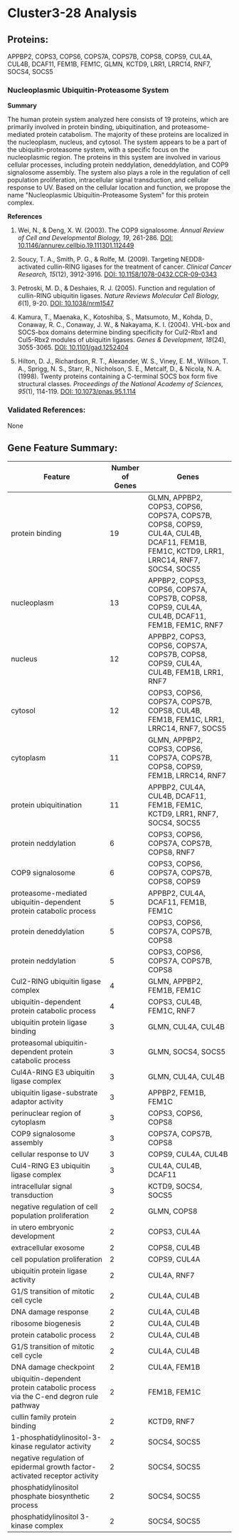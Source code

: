 # Cluster3-28 Analysis

## Proteins: 

APPBP2, COPS3, COPS6, COPS7A, COPS7B, COPS8, COPS9, CUL4A, CUL4B, DCAF11, FEM1B, FEM1C, GLMN, KCTD9, LRR1, LRRC14, RNF7, SOCS4, SOCS5

### Nucleoplasmic Ubiquitin-Proteasome System

**Summary**

The human protein system analyzed here consists of 19 proteins, which are primarily involved in protein binding, ubiquitination, and proteasome-mediated protein catabolism. The majority of these proteins are localized in the nucleoplasm, nucleus, and cytosol. The system appears to be a part of the ubiquitin-proteasome system, with a specific focus on the nucleoplasmic region. The proteins in this system are involved in various cellular processes, including protein neddylation, deneddylation, and COP9 signalosome assembly. The system also plays a role in the regulation of cell population proliferation, intracellular signal transduction, and cellular response to UV. Based on the cellular location and function, we propose the name "Nucleoplasmic Ubiquitin-Proteasome System" for this protein complex.

**References**

1. Wei, N., & Deng, X. W. (2003). The COP9 signalosome. *Annual Review of Cell and Developmental Biology, 19*, 261-286. [DOI: 10.1146/annurev.cellbio.19.111301.112449](https://doi.org/10.1146/annurev.cellbio.19.111301.112449)

2. Soucy, T. A., Smith, P. G., & Rolfe, M. (2009). Targeting NEDD8-activated cullin-RING ligases for the treatment of cancer. *Clinical Cancer Research, 15*(12), 3912-3916. [DOI: 10.1158/1078-0432.CCR-09-0343](https://doi.org/10.1158/1078-0432.CCR-09-0343)

3. Petroski, M. D., & Deshaies, R. J. (2005). Function and regulation of cullin-RING ubiquitin ligases. *Nature Reviews Molecular Cell Biology, 6*(1), 9-20. [DOI: 10.1038/nrm1547](https://doi.org/10.1038/nrm1547)

4. Kamura, T., Maenaka, K., Kotoshiba, S., Matsumoto, M., Kohda, D., Conaway, R. C., Conaway, J. W., & Nakayama, K. I. (2004). VHL-box and SOCS-box domains determine binding specificity for Cul2-Rbx1 and Cul5-Rbx2 modules of ubiquitin ligases. *Genes & Development, 18*(24), 3055-3065. [DOI: 10.1101/gad.1252404](https://doi.org/10.1101/gad.1252404)

5. Hilton, D. J., Richardson, R. T., Alexander, W. S., Viney, E. M., Willson, T. A., Sprigg, N. S., Starr, R., Nicholson, S. E., Metcalf, D., & Nicola, N. A. (1998). Twenty proteins containing a C-terminal SOCS box form five structural classes. *Proceedings of the National Academy of Sciences, 95*(1), 114-119. [DOI: 10.1073/pnas.95.1.114](https://doi.org/10.1073/pnas.95.1.114)

### Validated References: 

None





## Gene Feature Summary: 

| Feature | Number of Genes | Genes |
| --- | --- | --- |
| protein binding | 19 | GLMN, APPBP2, COPS3, COPS6, COPS7A, COPS7B, COPS8, COPS9, CUL4A, CUL4B, DCAF11, FEM1B, FEM1C, KCTD9, LRR1, LRRC14, RNF7, SOCS4, SOCS5 |
| nucleoplasm | 13 | APPBP2, COPS3, COPS6, COPS7A, COPS7B, COPS8, COPS9, CUL4A, CUL4B, DCAF11, FEM1B, FEM1C, RNF7 |
| nucleus | 12 | APPBP2, COPS3, COPS6, COPS7A, COPS7B, COPS8, COPS9, CUL4A, CUL4B, FEM1B, LRR1, RNF7 |
| cytosol | 12 | COPS3, COPS6, COPS7A, COPS7B, COPS8, CUL4B, FEM1B, FEM1C, LRR1, LRRC14, RNF7, SOCS5 |
| cytoplasm | 11 | GLMN, APPBP2, COPS3, COPS6, COPS7A, COPS7B, COPS8, COPS9, FEM1B, LRRC14, RNF7 |
| protein ubiquitination | 11 | APPBP2, CUL4A, CUL4B, DCAF11, FEM1B, FEM1C, KCTD9, LRR1, RNF7, SOCS4, SOCS5 |
| protein neddylation | 6 | COPS3, COPS6, COPS7A, COPS7B, COPS8, RNF7 |
| COP9 signalosome | 6 | COPS3, COPS6, COPS7A, COPS7B, COPS8, COPS9 |
| proteasome-mediated ubiquitin-dependent protein catabolic process | 5 | APPBP2, CUL4A, DCAF11, FEM1B, FEM1C |
| protein deneddylation | 5 | COPS3, COPS6, COPS7A, COPS7B, COPS8 |
|  protein neddylation | 5 | COPS3, COPS6, COPS7A, COPS7B, COPS8 |
| Cul2-RING ubiquitin ligase complex | 4 | GLMN, APPBP2, FEM1B, FEM1C |
| ubiquitin-dependent protein catabolic process | 4 | COPS3, CUL4B, FEM1C, RNF7 |
| ubiquitin protein ligase binding | 3 | GLMN, CUL4A, CUL4B |
|  proteasomal ubiquitin-dependent protein catabolic process | 3 | GLMN, SOCS4, SOCS5 |
| Cul4A-RING E3 ubiquitin ligase complex | 3 | GLMN, CUL4A, CUL4B |
| ubiquitin ligase-substrate adaptor activity | 3 | APPBP2, FEM1B, FEM1C |
| perinuclear region of cytoplasm | 3 | COPS3, COPS6, COPS8 |
| COP9 signalosome assembly | 3 | COPS7A, COPS7B, COPS8 |
| cellular response to UV | 3 | COPS9, CUL4A, CUL4B |
| Cul4-RING E3 ubiquitin ligase complex | 3 | CUL4A, CUL4B, DCAF11 |
| intracellular signal transduction | 3 | KCTD9, SOCS4, SOCS5 |
| negative regulation of cell population proliferation | 2 | GLMN, COPS8 |
| in utero embryonic development | 2 | COPS3, CUL4A |
| extracellular exosome | 2 | COPS8, CUL4B |
|  cell population proliferation | 2 | COPS9, CUL4A |
| ubiquitin protein ligase activity | 2 | CUL4A, RNF7 |
| G1/S transition of mitotic cell cycle | 2 | CUL4A, CUL4B |
| DNA damage response | 2 | CUL4A, CUL4B |
| ribosome biogenesis | 2 | CUL4A, CUL4B |
|  protein catabolic process | 2 | CUL4A, CUL4B |
|  G1/S transition of mitotic cell cycle | 2 | CUL4A, CUL4B |
|  DNA damage checkpoint | 2 | CUL4A, FEM1B |
| ubiquitin-dependent protein catabolic process via the C-end degron rule pathway | 2 | FEM1B, FEM1C |
| cullin family protein binding | 2 | KCTD9, RNF7 |
| 1-phosphatidylinositol-3-kinase regulator activity | 2 | SOCS4, SOCS5 |
| negative regulation of epidermal growth factor-activated receptor activity | 2 | SOCS4, SOCS5 |
| phosphatidylinositol phosphate biosynthetic process | 2 | SOCS4, SOCS5 |
| phosphatidylinositol 3-kinase complex | 2 | SOCS4, SOCS5 |

